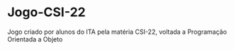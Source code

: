 # Jogo-CSI-22
Jogo criado por alunos do ITA pela matéria CSI-22, voltada a Programação Orientada a Objeto

